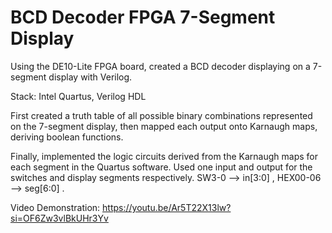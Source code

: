 # BCD Decoder FPGA 7-Segment Display
Using the DE10-Lite FPGA board, created a BCD decoder displaying on a 7-segment display with Verilog.

Stack: Intel Quartus, Verilog HDL

First created a truth table of all possible binary combinations represented on the 7-segment display, then mapped each output onto Karnaugh maps, deriving boolean functions.

Finally, implemented the logic circuits derived from the Karnaugh maps for each segment in the Quartus software. Used one input and output for the switches and display segments respectively. SW3-0 --> in[3:0] , HEX00-06 --> seg[6:0] .

Video Demonstration: https://youtu.be/Ar5T22X13lw?si=OF6Zw3vlBkUHr3Yv
